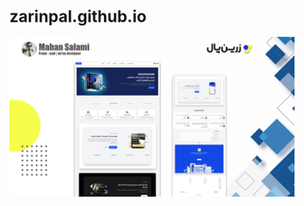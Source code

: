 # zarinpal.github.io
![Example](https://github.com/mahan-salami/zarinpal.github.io/blob/main/zarin.png)
